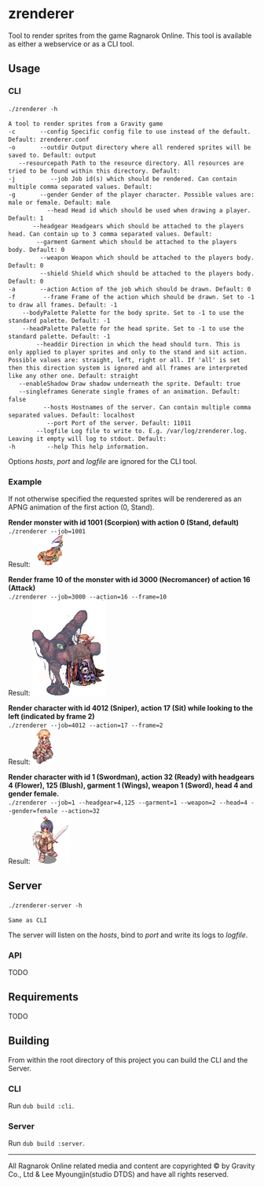 # zrenderer

Tool to render sprites from the game Ragnarok Online. This tool is available as either a webservice or as a CLI tool.

## Usage
### CLI
`./zrenderer -h`
```
A tool to render sprites from a Gravity game
-c       --config Specific config file to use instead of the default. Default: zrenderer.conf
-o       --outdir Output directory where all rendered sprites will be saved to. Default: output
   --resourcepath Path to the resource directory. All resources are tried to be found within this directory. Default: 
-j          --job Job id(s) which should be rendered. Can contain multiple comma separated values. Default: 
-g       --gender Gender of the player character. Possible values are: male or female. Default: male
           --head Head id which should be used when drawing a player. Default: 1
       --headgear Headgears which should be attached to the players head. Can contain up to 3 comma separated values. Default: 
        --garment Garment which should be attached to the players body. Default: 0
         --weapon Weapon which should be attached to the players body. Default: 0
         --shield Shield which should be attached to the players body. Default: 0
-a       --action Action of the job which should be drawn. Default: 0
-f        --frame Frame of the action which should be drawn. Set to -1 to draw all frames. Default: -1
    --bodyPalette Palette for the body sprite. Set to -1 to use the standard palette. Default: -1
    --headPalette Palette for the head sprite. Set to -1 to use the standard palette. Default: -1
        --headdir Direction in which the head should turn. This is only applied to player sprites and only to the stand and sit action. Possible values are: straight, left, right or all. If 'all' is set then this direction system is ignored and all frames are interpreted like any other one. Default: straight
   --enableShadow Draw shadow underneath the sprite. Default: true
   --singleframes Generate single frames of an animation. Default: false
          --hosts Hostnames of the server. Can contain multiple comma separated values. Default: localhost
           --port Port of the server. Default: 11011
        --logfile Log file to write to. E.g. /var/log/zrenderer.log. Leaving it empty will log to stdout. Default: 
-h         --help This help information.
```
Options _hosts_, _port_ and _logfile_ are ignored for the CLI tool.
### Example
If not otherwise specified the requested sprites will be renderered as an APNG animation of the first action (0, Stand).

**Render monster with id 1001 (Scorpion) with action 0 (Stand, default)**  
`./zrenderer --job=1001`  
Result: ![Scorpion](examples/1001_0.png)

**Render frame 10 of the monster with id 3000 (Necromancer) of action 16 (Attack)**  
`./zrenderer --job=3000 --action=16 --frame=10`  
Result: ![Necromancer](examples/1870_16_10.png)

**Render character with id 4012 (Sniper), action 17 (Sit) while looking to the left (indicated by frame 2)**  
`./zrenderer --job=4012 --action=17 --frame=2`  
Result: ![Sniper](examples/4012_17_2.png)

**Render character with id 1 (Swordman), action 32 (Ready) with headgears 4 (Flower), 125 (Blush), garment 1 (Wings), weapon 1 (Sword), head 4 and gender female.**  
`./zrenderer --job=1 --headgear=4,125 --garment=1 --weapon=2 --head=4 --gender=female --action=32`  
Result: ![Swordman](examples/1_32.png)
## Server
`./zrenderer-server -h`
```
Same as CLI
```
The server will listen on the _hosts_, bind to _port_ and write its logs to _logfile_.
### API
TODO

## Requirements
TODO

## Building
From within the root directory of this project you can build the CLI and the Server.
### CLI
Run `dub build :cli`.
### Server
Run `dub build :server`.

---
All Ragnarok Online related media and content are copyrighted © by Gravity Co., Ltd & Lee Myoungjin(studio DTDS) and have all rights reserved.

